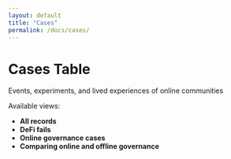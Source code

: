 ```yaml
---
layout: default
title: "Cases"
permalink: /docs/cases/
---
```


# Cases Table

Events, experiments, and lived experiences of online communities

Available views: 
- **All records**
- **DeFi fails**
- **Online governance cases**
- **Comparing online and offline governance**